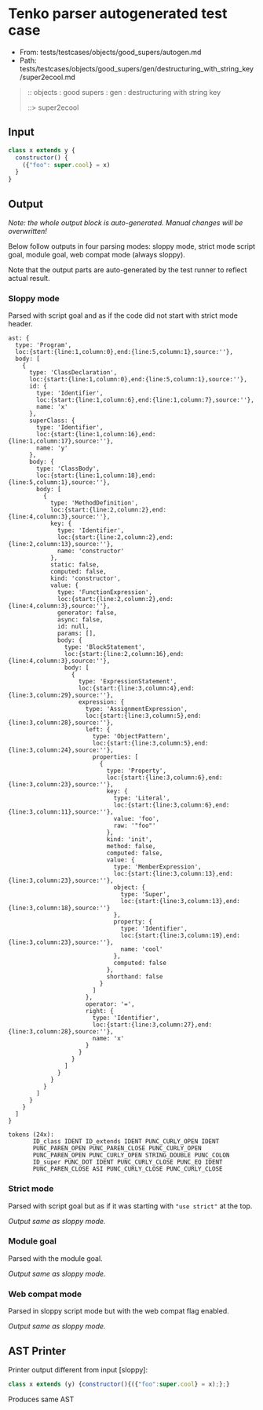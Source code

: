 # Tenko parser autogenerated test case

- From: tests/testcases/objects/good_supers/autogen.md
- Path: tests/testcases/objects/good_supers/gen/destructuring_with_string_key/super2ecool.md

> :: objects : good supers : gen : destructuring with string key
>
> ::> super2ecool

## Input


`````js
class x extends y {
  constructor() {
    ({"foo": super.cool} = x)
  }
}
`````

## Output

_Note: the whole output block is auto-generated. Manual changes will be overwritten!_

Below follow outputs in four parsing modes: sloppy mode, strict mode script goal, module goal, web compat mode (always sloppy).

Note that the output parts are auto-generated by the test runner to reflect actual result.

### Sloppy mode

Parsed with script goal and as if the code did not start with strict mode header.

`````
ast: {
  type: 'Program',
  loc:{start:{line:1,column:0},end:{line:5,column:1},source:''},
  body: [
    {
      type: 'ClassDeclaration',
      loc:{start:{line:1,column:0},end:{line:5,column:1},source:''},
      id: {
        type: 'Identifier',
        loc:{start:{line:1,column:6},end:{line:1,column:7},source:''},
        name: 'x'
      },
      superClass: {
        type: 'Identifier',
        loc:{start:{line:1,column:16},end:{line:1,column:17},source:''},
        name: 'y'
      },
      body: {
        type: 'ClassBody',
        loc:{start:{line:1,column:18},end:{line:5,column:1},source:''},
        body: [
          {
            type: 'MethodDefinition',
            loc:{start:{line:2,column:2},end:{line:4,column:3},source:''},
            key: {
              type: 'Identifier',
              loc:{start:{line:2,column:2},end:{line:2,column:13},source:''},
              name: 'constructor'
            },
            static: false,
            computed: false,
            kind: 'constructor',
            value: {
              type: 'FunctionExpression',
              loc:{start:{line:2,column:2},end:{line:4,column:3},source:''},
              generator: false,
              async: false,
              id: null,
              params: [],
              body: {
                type: 'BlockStatement',
                loc:{start:{line:2,column:16},end:{line:4,column:3},source:''},
                body: [
                  {
                    type: 'ExpressionStatement',
                    loc:{start:{line:3,column:4},end:{line:3,column:29},source:''},
                    expression: {
                      type: 'AssignmentExpression',
                      loc:{start:{line:3,column:5},end:{line:3,column:28},source:''},
                      left: {
                        type: 'ObjectPattern',
                        loc:{start:{line:3,column:5},end:{line:3,column:24},source:''},
                        properties: [
                          {
                            type: 'Property',
                            loc:{start:{line:3,column:6},end:{line:3,column:23},source:''},
                            key: {
                              type: 'Literal',
                              loc:{start:{line:3,column:6},end:{line:3,column:11},source:''},
                              value: 'foo',
                              raw: '"foo"'
                            },
                            kind: 'init',
                            method: false,
                            computed: false,
                            value: {
                              type: 'MemberExpression',
                              loc:{start:{line:3,column:13},end:{line:3,column:23},source:''},
                              object: {
                                type: 'Super',
                                loc:{start:{line:3,column:13},end:{line:3,column:18},source:''}
                              },
                              property: {
                                type: 'Identifier',
                                loc:{start:{line:3,column:19},end:{line:3,column:23},source:''},
                                name: 'cool'
                              },
                              computed: false
                            },
                            shorthand: false
                          }
                        ]
                      },
                      operator: '=',
                      right: {
                        type: 'Identifier',
                        loc:{start:{line:3,column:27},end:{line:3,column:28},source:''},
                        name: 'x'
                      }
                    }
                  }
                ]
              }
            }
          }
        ]
      }
    }
  ]
}

tokens (24x):
       ID_class IDENT ID_extends IDENT PUNC_CURLY_OPEN IDENT
       PUNC_PAREN_OPEN PUNC_PAREN_CLOSE PUNC_CURLY_OPEN
       PUNC_PAREN_OPEN PUNC_CURLY_OPEN STRING_DOUBLE PUNC_COLON
       ID_super PUNC_DOT IDENT PUNC_CURLY_CLOSE PUNC_EQ IDENT
       PUNC_PAREN_CLOSE ASI PUNC_CURLY_CLOSE PUNC_CURLY_CLOSE
`````

### Strict mode

Parsed with script goal but as if it was starting with `"use strict"` at the top.

_Output same as sloppy mode._

### Module goal

Parsed with the module goal.

_Output same as sloppy mode._

### Web compat mode

Parsed in sloppy script mode but with the web compat flag enabled.

_Output same as sloppy mode._

## AST Printer

Printer output different from input [sloppy]:

````js
class x extends (y) {constructor(){({"foo":super.cool} = x);};}
````

Produces same AST
